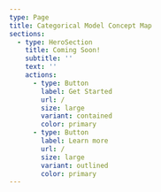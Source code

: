 ```yaml
---
type: Page
title: Categorical Model Concept Map
sections:
  - type: HeroSection
    title: Coming Soon!
    subtitle: ''
    text: ''
    actions:
      - type: Button
        label: Get Started
        url: /
        size: large
        variant: contained
        color: primary
      - type: Button
        label: Learn more
        url: /
        size: large
        variant: outlined
        color: primary
---
```

